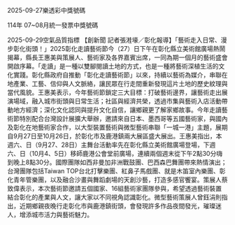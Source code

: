 
2025-09-27樂透彩中獎號碼

                                
114年 07~08月統一發票中獎號碼
                             
2025-09-29空氣品質指標
                              【創新聞 記者張溎壕／彰化報導】「藝術走入日常、漫步彰化街頭！」2025彰化走讀藝術節今（27）日下午在彰化縣立美術館廣場熱鬧揭幕，縣長王惠美與策展人、藝術家及各界嘉賓出席，一同為期一個月的藝術盛會開啟序幕。「走讀」是一種以雙腳閱讀土地的方式，也是一種將藝術深植生活的文化實踐。彰化縣政府自推動「彰化走讀藝術節」以來，持續以藝術為媒介，串聯在地產業、工藝、信仰與人文脈絡，讓民眾在行走間重新發現這片土地的歷史紋理與當代風貌。王惠美表示，今年藝術節鎖定三大目標：打破藝術邊界，讓藝術走出展演場域，融入城市街頭與日常生活；社區與經濟共榮，透過市集與藝術入店活動帶動地方經濟；深化文化認同與提升文化自信，讓鄉親更了解家鄉故事。今年走讀藝術節特別配合台灣設計展擴大舉辦，邀請來自日本、墨西哥等五國藝術家，與國內及彰化在地藝術家合作，以大型裝置藝術與微型藝術串聯「一城一港」主題，展期自9月27日至10月26日，於彰化市及鹿港鎮兩大展區盛大展出。王惠美指出，本週六、日（9月27、28日）主舞台活動率先在彰化縣立美術館廣場登場，下週六、日（10月4、5日）移師鹿港公會堂前廣場，連續兩個週末從下午2點30分嗨到晚上8點30分。國際團隊如西非曼加非洲戰鼓團、巴西森巴舞團帶來熱情演出；台灣團隊包括Taiwan TOP台北打擊樂團、紅鼻子馬戲團、就是木笛室內樂團、彰化青年管樂團，以及融合沙畫與舞蹈劇場的天創沙藝，打造多感官饗宴。策展人蔡致偉表示，本次藝術節邀請五個國家、16組藝術家團隊參與，希望透過藝術裝置結合彰化的產業與人文，讓大家以不同視角認識彰化。微型藝術策展人曾鈺涓則指出，近期鄉親夜晚行走彰化市與鹿港鎮街頭，會發現許多作品夜間發光，璀璨迷人，增添城市活力與藝術魅力。